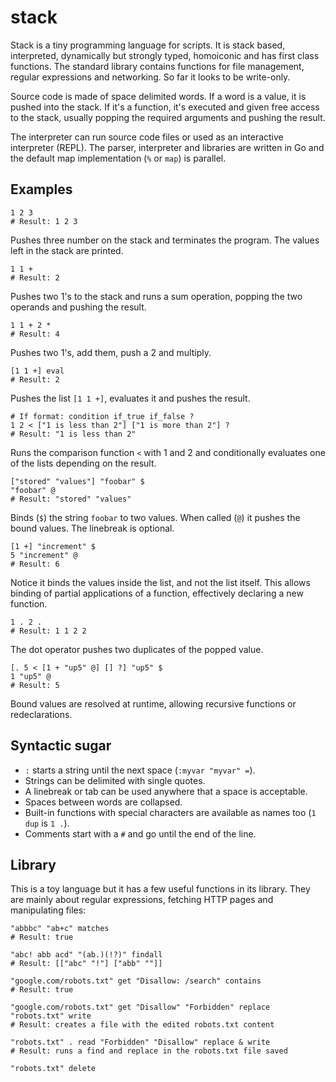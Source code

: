 stack
=====

Stack is a tiny programming language for scripts. It is stack based,
interpreted, dynamically but strongly typed, homoiconic and has first class
functions. The standard library contains functions for file management, regular
expressions and networking. So far it looks to be write-only.

Source code is made of space delimited words. If a word is a value, it is pushed into the stack. If it's a function, it's executed and given free access to the stack, usually popping the required arguments and pushing the result.

The interpreter can run source code files or used as an interactive interpreter (REPL). The parser, interpreter and libraries are written in Go and the default map implementation (`%` or `map`) is parallel.

Examples
--------

    1 2 3
    # Result: 1 2 3
    
Pushes three number on the stack and terminates the program. The values left in the stack are printed.

    1 1 +
    # Result: 2
    
Pushes two 1's to the stack and runs a sum operation, popping the two operands and pushing the result. 


    1 1 + 2 *
    # Result: 4
    
Pushes two 1's, add them, push a 2 and multiply.

    [1 1 +] eval
    # Result: 2
    
Pushes the list `[1 1 +]`, evaluates it and pushes the result.

    # If format: condition if_true if_false ?
    1 2 < ["1 is less than 2"] ["1 is more than 2"] ?
    # Result: "1 is less than 2"
    
Runs the comparison function `<` with 1 and 2 and conditionally evaluates one of the lists depending on the result.

    ["stored" "values"] "foobar" $
    "foobar" @
    # Result: "stored" "values"
    
Binds (`$`) the string `foobar` to two values. When called (`@`) it pushes the bound values. The linebreak is optional.

    [1 +] "increment" $
    5 "increment" @
    # Result: 6
    
Notice it binds the values inside the list, and not the list itself. This allows binding of partial applications of a function, effectively declaring a new function.
    
    1 . 2 .
    # Result: 1 1 2 2
    
The dot operator pushes two duplicates of the popped value.
    
    [. 5 < [1 + "up5" @] [] ?] "up5" $
    1 "up5" @
    # Result: 5
    
Bound values are resolved at runtime, allowing recursive functions or redeclarations.


Syntactic sugar
---------------

- `:` starts a string until the next space (`:myvar "myvar" =`).
- Strings can be delimited with single quotes.
- A linebreak or tab can be used anywhere that a space is acceptable.
- Spaces between words are collapsed.
- Built-in functions with special characters are available as names too (`1 dup` is `1 .`).
- Comments start with a `#` and go until the end of the line.


Library
-------

This is a toy language but it has a few useful functions in its library. They are mainly about regular expressions, fetching HTTP pages and manipulating files:

    "abbbc" "ab+c" matches
    # Result: true
    
    "abc! abb acd" "(ab.)(!?)" findall
    # Result: [["abc" "!"] ["abb" ""]]
    
    "google.com/robots.txt" get "Disallow: /search" contains
    # Result: true
    
    "google.com/robots.txt" get "Disallow" "Forbidden" replace "robots.txt" write
    # Result: creates a file with the edited robots.txt content
    
    "robots.txt" . read "Forbidden" "Disallow" replace & write
    # Result: runs a find and replace in the robots.txt file saved
    
    "robots.txt" delete
